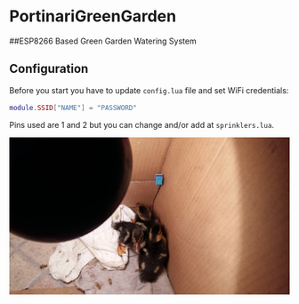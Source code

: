 # PortinariGreenGarden

##ESP8266 Based Green Garden Watering System

## Configuration

Before you start you have to update `config.lua` file and set WiFi credentials:

```lua
module.SSID["NAME"] = "PASSWORD"
```
Pins used are 1 and 2 but you can change and/or add at `sprinklers.lua`.

![GreenGarden](https://github.com/pedromalta/PortinariDucks/raw/master/20180526_215952.jpg)


